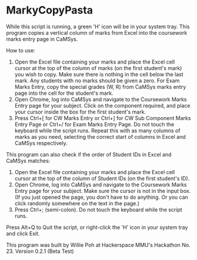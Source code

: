 # MarkyCopyPasta
While this script is running, a green 'H' icon will be in your system tray. This program copies a vertical column of marks from Excel into the coursework marks entry page in CaMSys.

How to use:
1. Open the Excel file containing your marks and place the Excel cell cursor at the top of the column of marks (on the first student's mark) you wish to copy. Make sure there is nothing in the cell below the last mark. Any students with no marks should be given a zero. For Exam Marks Entry, copy the special grades (W, R) from CaMSys marks entry page into the cell for the student's mark.
2. Open Chrome, log into CaMSys and navigate to the Coursework Marks Entry page for your subject. Click on the component required, and place your cursor inside the box for the first student's mark.
3. Press Ctrl+[ for CW Marks Entry or Ctrl+] for CW Sub Component Marks Entry Page or Ctrl+/ for Exam Marks Entry Page. Do not touch the keyboard while the script runs.
Repeat this with as many columns of marks as you need, selecting the correct start of columns in Excel and CaMSys respectively.

This program can also check if the order of Student IDs in Excel and CaMSys matches:
1. Open the Excel file containing your marks and place the Excel cell cursor at the top of the column of Student IDs (on the first student's ID).
2. Open Chrome, log into CaMSys and navigate to the Coursework Marks Entry page for your subject. Make sure the cursor is not in the input box. (If you just opened the page, you don't have to do anything. Or you can click randomly somewhere on the text in the page.)
3. Press Ctrl+; (semi-colon). Do not touch the keyboard while the script runs.

Press Alt+Q to Quit the script, or right-click the 'H' icon in your system tray and click Exit.

This program was built by Willie Poh at Hackerspace MMU's Hackathon No. 23. Version 0.2.1 (Beta Test)
